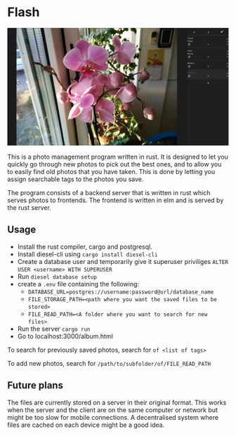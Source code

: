 # Flash

![Screenshot of main interface](screenshot.png)

This is a photo management program written in rust. It is designed to let you quickly go
through new photos to pick out the best ones, and to allow you to easily find old photos
that you have taken. This is done by letting you assign searchable tags to the photos you save.

The program consists of a backend server that is written in rust which serves photos to frontends.
The frontend is written in elm and is served by the rust server.

## Usage

- Install the rust compiler, cargo and postgresql.
- Install diesel-cli using `cargo install diesel-cli`
- Create a database user and temporarily give it superuser priviliges 
`ALTER USER <username> WITH SUPERUSER`
- Run `diesel database setup`
- create a `.env` file containing the following:
    - `DATABASE_URL=postgres://username:password@url/database_name`
    - `FILE_STORAGE_PATH=<path where you want the saved files to be stored>`
    - `FILE_READ_PATH=<A folder where you want to search for new files>`
- Run the server `cargo run`
- Go to localhost:3000/album.html

To search for previously saved photos, search for `of <list of tags>`

To add new photos, search for `/path/to/subfolder/of/FILE_READ_PATH`

## Future plans

The files are currently stored on a server in their original format. This works when
the server and the client are on the same computer or network but might be too
slow for mobile connections. A decentralised system where files are cached on each
device might be a good idea.

